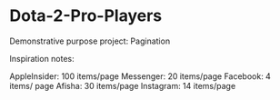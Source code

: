# Dota-2-Pro-Players
Demonstrative purpose project: Pagination

Inspiration notes: 

AppleInsider: 100 items/page
Messenger:    20 items/page
Facebook:     4 items/ page
Afisha:       30 items/page
Instagram:    14 items/page

